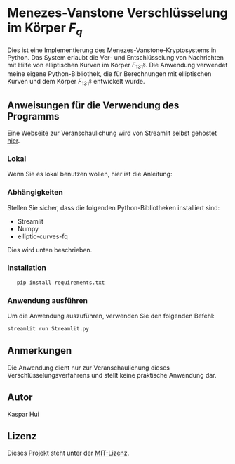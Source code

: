 # Menezes-Vanstone Verschlüsselung im Körper $F_{q}$

Dies ist eine Implementierung des Menezes-Vanstone-Kryptosystems in Python. Das System erlaubt die Ver- und Entschlüsselung von Nachrichten mit Hilfe von elliptischen Kurven im Körper $F_{131^8}$. Die Anwendung verwendet meine eigene Python-Bibliothek, die für Berechnungen mit elliptischen Kurven und dem Körper $F_{131^8}$ entwickelt wurde.

## Anweisungen für die Verwendung des Programms

Eine Webseite zur Veranschaulichung wird von Streamlit selbst gehostet [hier](https://menezes-vanstone.streamlit.app/).
### Lokal
Wenn Sie es lokal benutzen wollen, hier ist die Anleitung:
### Abhängigkeiten

Stellen Sie sicher, dass die folgenden Python-Bibliotheken installiert sind:

- Streamlit
- Numpy
- elliptic-curves-fq

Dies wird unten beschrieben.

### Installation

```sh
   pip install requirements.txt
   ```


### Anwendung ausführen

Um die Anwendung auszuführen, verwenden Sie den folgenden Befehl:

```sh
streamlit run Streamlit.py
```
## Anmerkungen

Die Anwendung dient nur zur Veranschaulichung dieses Verschlüsselungsverfahrens und stellt keine praktische Anwendung dar.

## Autor

Kaspar Hui

## Lizenz

Dieses Projekt steht unter der [MIT-Lizenz](https://opensource.org/licenses/MIT).